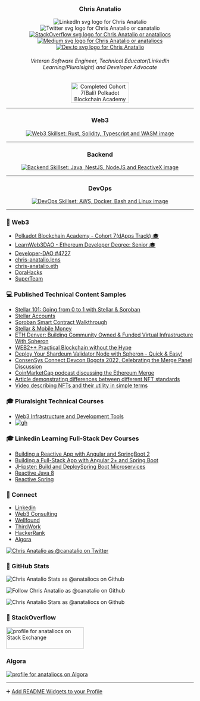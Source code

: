 <link href="readme.css" rel="stylesheet" type="text/css" media="all"></link>

<h3 align="center">Chris Anatalio</h3>
<p align="center">
  
  <span style="margin: 0 5px; text-decoration: none;">
    <a href="https://www.linkedin.com/in/anataliocs/" style="text-decoration: none;"  title="Chris Anatalio on LinkedIn">
      <img src="https://raw.githubusercontent.com/anataliocs/ColoredBadges/refs/heads/master/svg/social/linkedin.svg" alt="LinkedIn svg logo for Chris Anatalio" /></a></span>

  <span style="margin: 0 5px; text-decoration: none;">
    <a href="https://x.com/CAnatalio" style="text-decoration: none;" title="Chris Anatalio or canatalio on Twitter">
      <img src="https://raw.githubusercontent.com/anataliocs/ColoredBadges/refs/heads/master/svg/social/twitter.svg" alt="Twitter svg logo for Chris Anatalio or canatalio" /></a></span>

  <span style="margin: 0 5px;">
    <a href="https://stackoverflow.com/users/555177/anataliocs" title="Chris Anatalio or anataliocs on StackOverflow">
      <img src="https://raw.githubusercontent.com/anataliocs/ColoredBadges/refs/heads/master/svg/social/stackoverflow.svg" alt="StackOverflow svg logo for Chris Anatalio or anataliocs" /></a></span>

  <span style="margin: 0 5px;">
    <a href="https://medium.com/@anataliocs" title="canatalio on Medium">
      <img src="https://raw.githubusercontent.com/anataliocs/ColoredBadges/refs/heads/master/svg/blogs/medium.svg" alt="Medium svg logo for Chris Anatalio or anataliocs" /></a></span>

  <span style="margin: 0 5px;">
    <a href="https://dev.to/anataliocs" title="canatalio on Dev.to">
      <img src="https://raw.githubusercontent.com/anataliocs/ColoredBadges/refs/heads/master/svg/blogs/devto.svg" alt="Dev.to svg logo for Chris Anatalio" /></a></span>
</p>
<h6 align="center">Veteran Software Engineer, Technical Educator(LinkedIn Learning/Pluralsight) and Developer Advocate</h6>

<p align="center">
  <img width="156" height="54" src="https://github.com/user-attachments/assets/8ad342ba-b189-4da9-be56-03a92dcb86b9" 
    title="Chris Anatalio Completed Polkadot Blockchain Academy Cohort 7(Bali)" 
    alt="Completed Cohort 7(Bali) Polkadot Blockchain Academy image" />
</p>

---

<h3 align="center">Web3</h3>
<p align="center">
  <a href="https://skillicons.dev">
    <img src="https://skillicons.dev/icons?i=rust,solidity,ts,wasm" 
      title="Web3 Skillset: Rust, Solidity, Typescript and WASM" 
      alt="Web3 Skillset: Rust, Solidity, Typescript and WASM image" />
  </a>
</p>

---

<h3 align="center">Backend</h3>
<p align="center">
  <a href="https://skillicons.dev">
    <img src="https://skillicons.dev/icons?i=gradle,idea,java,nestjs,nodejs,reactivex,webstorm" 
       title="Backend Skillset: Java, NestJS, NodeJS and ReactiveX"
       alt="Backend Skillset: Java, NestJS, NodeJS and ReactiveX image" />
  </a>
</p>

---

<h3 align="center">DevOps</h3>
<p align="center">
  <a href="https://skillicons.dev">
    <img src="https://skillicons.dev/icons?i=aws,bash,discord,docker,githubactions,linux" 
      title="DevOps Skillset: AWS, Docker, Bash and Linux" 
      alt="DevOps Skillset: AWS, Docker, Bash and Linux image" />
  </a>
</p>

---

### 💌 Web3
- [Polkadot Blockchain Academy - Cohort 7(dApps Track) 🎓 ](https://polkadot.academy/pba-campus-bali/)
- [LearnWeb3DAO - Ethereum Developer Degree: Senior 🎓 ](https://learnweb3.io/u/chris-anatalio.eth)
- [Developer-DAO #4727](https://opensea.io/assets/ethereum/0x25ed58c027921e14d86380ea2646e3a1b5c55a8b/4727)
- [chris-anatalio.lens](https://www.lensfrens.xyz/chris-anatalio.lens)
- [chris-anatalio.eth](https://app.poap.xyz/scan/0x8e61a42dabda412be211faa16d9414506935c9cc)
- [DoraHacks](https://dorahacks.io/hacker/chris-anatalio)
- [SuperTeam](https://earn.superteam.fun/t/chris-anatalio-sol)

### 💻 Published Technical Content Samples
- [Stellar 101: Going from 0 to 1 with Stellar & Soroban](https://www.youtube.com/watch?v=xnQNHL4CHCQ)
- [Stellar Accounts](https://www.youtube.com/watch?v=Lxg61mH-P6o)
- [Soroban Smart Contract Walkthrough](https://www.youtube.com/watch?v=TB7ORkbxcpQ)
- [Stellar & Mobile Money](https://www.youtube.com/watch?v=1XEY3jW7mRg)
- [ETH Denver: Building Community Owned & Funded Virtual Infrastructure With Spheron](https://www.youtube.com/watch?v=nyhw-KNx12k)
- [WEB2++ Practical Blockchain without the Hype](https://www.youtube.com/watch?v=NFherBDv0G4)
- [Deploy Your Shardeum Validator Node with Spheron - Quick & Easy!](https://www.youtube.com/watch?v=uNb-_jl7XRs)
- [ConsenSys Connect Devcon Bogota 2022, Celebrating the Merge Panel Discussion](https://www.youtube.com/live/iE8CGzadKZ8?si=IWPhpKZEuYqW9pWc&t=16726)
- [CoinMarketCap podcast discussing the Ethereum Merge](https://coinmarketcap.com/alexandria/article/special-podcast-ethereum-s-merge-explained)
- [Article demonstrating differences between different NFT standards](https://blog.infura.io/post/comparing-nft-standards-erc-721-vs-erc-721a-vs-erc-1155)
- [Video describing NFTs and their utility in simple terms](https://www.youtube.com/watch?v=fXEIUREpDgA)

### 🎓 Pluralsight Technical Courses 
 - [Web3 Infrastructure and Development Tools](https://www.pluralsight.com/courses/web3-infrastructure-development-tools)
 - [![gh](https://github.com/anataliocs/anataliocs/assets/4750426/4103c812-60db-415d-bde6-487c104090b7)](https://www.pluralsight.com/courses/web3-infrastructure-development-tools)

### 🎓 Linkedin Learning Full-Stack Dev Courses
 - [Building a Reactive App with Angular and SpringBoot 2](https://www.linkedin.com/learning/building-a-reactive-app-with-angular-and-spring-boot-2)
 - [Building a Full-Stack App with Angular 2+ and Spring Boot](https://www.linkedin.com/learning/building-a-full-stack-app-with-angular-2-plus-and-spring-boot/welcome?u=2125562)
 - [JHipster: Build and DeploySpring Boot Microservices](https://www.linkedin.com/learning/jhipster-build-and-deploy-spring-boot-microservices/welcome?u=2125562)
 - [Reactive Java 8](https://www.linkedin.com/learning/reactive-programming-with-java-8/welcome?u=2125562)
 - [Reactive Spring](https://www.linkedin.com/learning/reactive-spring/making-the-jump-to-reactive-spring?u=2125562)

### 📢 Connect
- [Linkedin](https://www.linkedin.com/in/anataliocs/)
- [Web3 Consulting](https://www.hella.website)
- [Wellfound](https://wellfound.com/u/canatalio)
- [ThirdWork](https://www.thirdwork.xyz/roles-freelancers/chris-anatalio)
- [HackerRank](https://www.hackerrank.com/profile/anataliocs)
- [Algora](https://algora.io/profile/anataliocs)

<a href="https://twitter.com/CAnatalio">
 <img src="https://img.shields.io/twitter/follow/canatalio?logo=twitter&style=for-the-badge" 
   alt="Chris Anatalio as @canatalio on Twitter" 
   title="Chris Anatalio as @canatalio on Twitter"/>
</a>

### 🎉 GitHub Stats

<img src="https://github-readme-stats.vercel.app/api/top-langs?username=anataliocs&show_icons=true&locale=en&layout=compact&theme=chartreuse-dark" 
  alt="Chris Anatalio Stats as @anataliocs on Github" 
  title="Chris Anatalio Stats as @anataliocs on Github" />

<img src="https://img.shields.io/github/followers/anataliocs?color=236ad3&style=for-the-badge&logo=github&label=Followers"
  alt="Follow Chris Anatalio as @canatalio on Github" 
  title="Follow Chris Anatalio as @canatalio on Github" />

<img src="https://img.shields.io/github/stars/anataliocs?label=Stars" 
  alt="Chris Anatalio Stars as @anataliocs on Github"
  title="Chris Anatalio Stars as @anataliocs on Github" />

### 🎉 StackOverflow

<a href="https://stackexchange.com/users/267167">
  <img src="https://stackexchange.com/users/flair/267167.png" width="208" height="58" 
    alt="profile for anataliocs on Stack Exchange" 
    title="Profile for anataliocs on Stack Exchange" />
</a>

### Algora

<a href="https://algora.io/profile/anataliocs">
  <img src="https://algora.io/og/user/anataliocs" 
    alt="profile for anataliocs on Algora" 
    title="Profile for anataliocs on Algora" />
</a>

----

➕ [Add README Widgets to your Profile](https://github.com/rzashakeri/beautify-github-profile)
